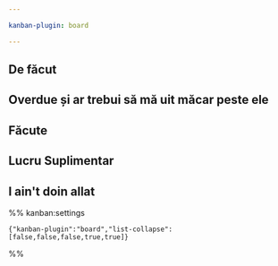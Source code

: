 ```yaml
---

kanban-plugin: board

---
```


## De făcut



## Overdue și ar trebui să mă uit măcar peste ele



## Făcute



## Lucru Suplimentar



## I ain't doin allat





%% kanban:settings
```
{"kanban-plugin":"board","list-collapse":[false,false,false,true,true]}
```
%%